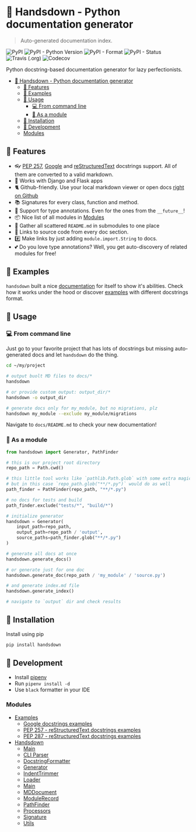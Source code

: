 # 🙌 Handsdown - Python documentation generator

> Auto-generated documentation index.

![PyPI](https://img.shields.io/pypi/v/handsdown)
![PyPI - Python Version](https://img.shields.io/pypi/pyversions/handsdown)
![PyPI - Format](https://img.shields.io/pypi/format/handsdown)
![PyPI - Status](https://img.shields.io/pypi/status/handsdown)
![Travis (.org)](https://img.shields.io/travis/vemel/handsdown)
![Codecov](https://img.shields.io/codecov/c/github/vemel/handsdown)

Python docstring-based documentation generator for lazy perfectionists.

- [🙌 Handsdown - Python documentation generator](#%f0%9f%99%8c-handsdown---python-documentation-generator)
  - [🔬 Features](#%f0%9f%94%ac-features)
  - [🐏 Examples](#%f0%9f%90%8f-examples)
  - [🎉 Usage](#%f0%9f%8e%89-usage)
    - [💻 From command line](#%f0%9f%92%bb-from-command-line)
    - [🧩 As a module](#%f0%9f%a7%a9-as-a-module)
  - [🐶 Installation](#%f0%9f%90%b6-installation)
  - [🔧 Development](#%f0%9f%94%a7-development)
  - [Modules](#modules)

## 🔬 Features

- 👓 [PEP 257](https://www.python.org/dev/peps/pep-0257/), [Google](http://google.github.io/styleguide/pyguide.html#38-comments-and-docstrings) and [reStructuredText](https://www.python.org/dev/peps/pep-0287/) docstrings support. All of them are converted to a valid markdown.
- 🐍 Works with Django and Flask apps
- 🐈 Github-friendly. Use your local markdown viewer or open docs
  [right on Github](https://github.com/vemel/handsdown/blob/master/docs/README.md)
- 📚 Signatures for every class, function and method.
- 🚀 Support for type annotations. Even for the ones from the `__future__`!
- 📦 Nice list of all modules in [Modules](https://github.com/vemel/handsdown/blob/master/docs/README.md)
- 🔎 Gather all scattered `README.md` in submodules to one place
- 🚧 Links to source code from every doc section.
- #️⃣ Make links by just adding `module.import.String` to docs. 
- 💕 Do you love type annotations? Well, you get auto-discovery of related modules for free!

## 🐏 Examples

`handsdown` built a nice
[documentation](https://github.com/vemel/handsdown/blob/master/docs/README.md) for
itself to show it's abilities. Check how it works under the hood or discover
[examples](https://github.com/vemel/handsdown/blob/master/docs/examples_index.md)
with different docstrings format.

## 🎉 Usage

### 💻 From command line

Just go to your favorite project that has lots of docstrings but missing
auto-generated docs and let `handsdown` do the thing.

```bash
cd ~/my/project

# output buolt MD files to docs/*
handsdown

# or provide custom output: output_dir/*
handsdown -o output_dir

# generate docs only for my_module, but no migrations, plz
handsdown my_module --exclude my_module/migrations
```

Navigate to `docs/README.md` to check your new documentation!

### 🧩 As a module

```python
from handsdown import Generator, PathFinder

# this is our project root directory
repo_path = Path.cwd()

# this little tool works like `pathlib.Path.glob` with some extra magic
# but in this case `repo_path.glob("**/*.py")` would do as well
path_finder = PathFinder(repo_path, "**/*.py")

# no docs for tests and build
path_finder.exclude("tests/*", "build/*")

# initialize generator
handsdown = Generator(
    input_path=repo_path,
    output_path=repo_path / 'output',
    source_paths=path_finder.glob("**/*.py")
)

# generate all docs at once
handsdown.generate_docs()

# or generate just for one doc
handsdown.generate_doc(repo_path / 'my_module' / 'source.py')

# and generate index.md file
handsdown.generate_index()

# navigate to `output` dir and check results
```

## 🐶 Installation

Install using pip

```bash
pip install handsdown
```

## 🔧 Development

- Install [pipenv](https://pypi.org/project/pipenv/)
- Run `pipenv install -d`
- Use `black` formatter in your IDE

### Modules

- [Examples](examples/index.md#examples)
  - [Google docstrings examples](examples/google_docstrings.md#google-docstrings-examples)
  - [PEP 257 - reStructuredText docstrings examples](examples/pep257_docstrings.md#pep-257---restructuredtext-docstrings-examples)
  - [PEP 287 - reStructuredText docstrings examples](examples/rst_docstrings.md#pep-287---restructuredtext-docstrings-examples)
- [Handsdown](handsdown/index.md#handsdown)
  - [Main](handsdown/__main__.md#main)
  - [CLI Parser](handsdown/cli_parser.md#cli-parser)
  - [DocstringFormatter](handsdown/docstring_formatter.md#docstringformatter)
  - [Generator](handsdown/generator.md#generator)
  - [IndentTrimmer](handsdown/indent_trimmer.md#indenttrimmer)
  - [Loader](handsdown/loader.md#loader)
  - [Main](handsdown/main.md#main)
  - [MDDocument](handsdown/md_document.md#mddocument)
  - [ModuleRecord](handsdown/module_record.md#modulerecord)
  - [PathFinder](handsdown/path_finder.md#pathfinder)
  - [Processors](handsdown/processors/index.md#processors)
  - [Signature](handsdown/signature.md#signature)
  - [Utils](handsdown/utils.md#utils)
